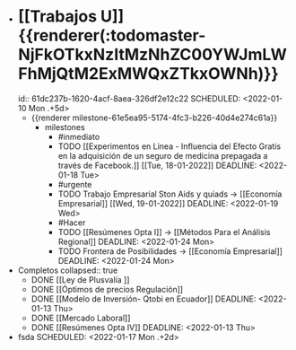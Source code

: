 - # [[Trabajos U]]  {{renderer(:todomaster-NjFkOTkxNzItMzNhZC00YWJmLWFhMjQtM2ExMWQxZTkxOWNh)}}
  id:: 61dc237b-1620-4acf-8aea-326df2e12c22
  SCHEDULED: <2022-01-10 Mon .+5d>
	- {{renderer milestone-61e5ea95-5174-4fc3-b226-40d4e274c61a}}
		- milestones
			- #inmediato
			- TODO [[Experimentos  en Linea - Influencia del Efecto Gratis en la adquisición de un seguro de medicina prepagada a través de Facebook.]] [[Tue, 18-01-2022]] 
			  DEADLINE: <2022-01-18 Tue>
			- #urgente
			- TODO Trabajo Empresarial Ston Aids y quiads → [[Economía Empresarial]] [[Wed, 19-01-2022]] 
			  DEADLINE: <2022-01-19 Wed>
			- #Hacer
			- TODO [[Resúmenes Opta I]] → [[Métodos Para el Análisis Regional]]
			  DEADLINE: <2022-01-24 Mon>
			- TODO Frontera de Posibilidades → [[Economía Empresarial]]
			  DEADLINE: <2022-01-24 Mon>
- Completos
  collapsed:: true
	- DONE [[Ley de Plusvalía ]]
	- DONE [[Óptimos de precios Regulación]]
	- DONE [[Modelo de Inversión- Qtobi en Ecuador]]
	  DEADLINE: <2022-01-13 Thu>
	- DONE [[Mercado Laboral]]
	- DONE [[Resúmenes Opta IV]]
	  DEADLINE: <2022-01-13 Thu>
- fsda
  SCHEDULED: <2022-01-17 Mon .+2d>